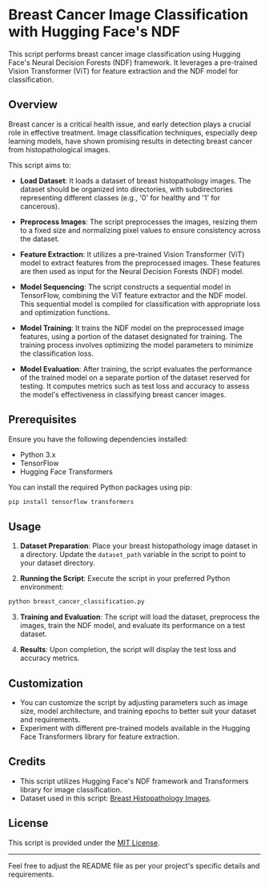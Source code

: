 # Breast Cancer Image Classification with Hugging Face's NDF

This script performs breast cancer image classification using Hugging Face's Neural Decision Forests (NDF) framework. It leverages a pre-trained Vision Transformer (ViT) for feature extraction and the NDF model for classification.

## Overview

Breast cancer is a critical health issue, and early detection plays a crucial role in effective treatment. Image classification techniques, especially deep learning models, have shown promising results in detecting breast cancer from histopathological images.

This script aims to:

- **Load Dataset**: It loads a dataset of breast histopathology images. The dataset should be organized into directories, with subdirectories representing different classes (e.g., '0' for healthy and '1' for cancerous).

- **Preprocess Images**: The script preprocesses the images, resizing them to a fixed size and normalizing pixel values to ensure consistency across the dataset.

- **Feature Extraction**: It utilizes a pre-trained Vision Transformer (ViT) model to extract features from the preprocessed images. These features are then used as input for the Neural Decision Forests (NDF) model.

- **Model Sequencing**: The script constructs a sequential model in TensorFlow, combining the ViT feature extractor and the NDF model. This sequential model is compiled for classification with appropriate loss and optimization functions.

- **Model Training**: It trains the NDF model on the preprocessed image features, using a portion of the dataset designated for training. The training process involves optimizing the model parameters to minimize the classification loss.

- **Model Evaluation**: After training, the script evaluates the performance of the trained model on a separate portion of the dataset reserved for testing. It computes metrics such as test loss and accuracy to assess the model's effectiveness in classifying breast cancer images.

## Prerequisites

Ensure you have the following dependencies installed:

- Python 3.x
- TensorFlow
- Hugging Face Transformers

You can install the required Python packages using pip:

```bash
pip install tensorflow transformers
```

## Usage

1. **Dataset Preparation**: Place your breast histopathology image dataset in a directory. Update the `dataset_path` variable in the script to point to your dataset directory.

2. **Running the Script**: Execute the script in your preferred Python environment:

```bash
python breast_cancer_classification.py
```

3. **Training and Evaluation**: The script will load the dataset, preprocess the images, train the NDF model, and evaluate its performance on a test dataset.

4. **Results**: Upon completion, the script will display the test loss and accuracy metrics.

## Customization

- You can customize the script by adjusting parameters such as image size, model architecture, and training epochs to better suit your dataset and requirements.
- Experiment with different pre-trained models available in the Hugging Face Transformers library for feature extraction.

## Credits

- This script utilizes Hugging Face's NDF framework and Transformers library for image classification.
- Dataset used in this script: [Breast Histopathology Images](https://www.kaggle.com/paultimothymooney/breast-histopathology-images).

## License

This script is provided under the [MIT License](LICENSE).

---

Feel free to adjust the README file as per your project's specific details and requirements.
